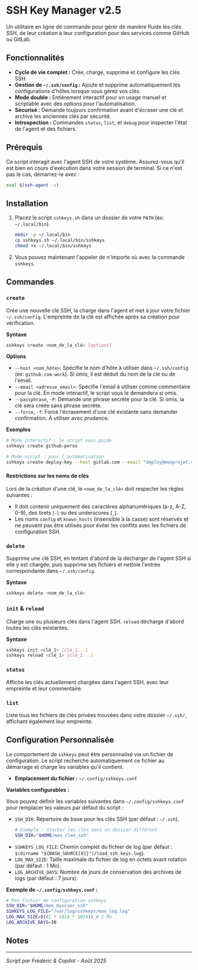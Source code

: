 # SSH Key Manager v2.5

Un utilitaire en ligne de commande pour gérer de manière fluide les clés SSH, de leur création à leur configuration pour des services comme GitHub ou GitLab.

## Fonctionnalités

- **Cycle de vie complet :** Crée, charge, supprime et configure les clés SSH.
- **Gestion de `~/.ssh/config` :** Ajoute et supprime automatiquement les configurations d'hôtes lorsque vous gérez vos clés.
- **Mode double :** Entièrement interactif pour un usage manuel et scriptable avec des options pour l'automatisation.
- **Sécurisé :** Demande toujours confirmation avant d'écraser une clé et archive les anciennes clés par sécurité.
- **Introspection :** Commandes `status`, `list`, et `debug` pour inspecter l'état de l'agent et des fichiers.

## Prérequis

Ce script interagit avec l'agent SSH de votre système. Assurez-vous qu'il est bien en cours d'exécution dans votre session de terminal. Si ce n'est pas le cas, démarrez-le avec :

```bash
eval $(ssh-agent -s)
```

## Installation

1.  Placez le script `sshkeys.sh` dans un dossier de votre `PATH` (ex: `~/.local/bin`).
    ```bash
    mkdir -p ~/.local/bin
    cp sshkeys.sh ~/.local/bin/sshkeys
    chmod +x ~/.local/bin/sshkeys
    ```
2.  Vous pouvez maintenant l'appeler de n'importe où avec la commande `sshkeys`.

## Commandes

### `create`

Crée une nouvelle clé SSH, la charge dans l'agent et met à jour votre fichier `~/.ssh/config`. L'empreinte de la clé est affichée après sa création pour vérification.

**Syntaxe**
```bash
sshkeys create <nom_de_la_clé> [options]
```

**Options**
- `--host <nom_hôte>`: Spécifie le nom d'hôte à utiliser dans `~/.ssh/config` (ex: `github.com-work`). Si omis, il est déduit du nom de la clé ou de l'email.
- `--email <adresse_email>`: Spécifie l'email à utiliser comme commentaire pour la clé. En mode interactif, le script vous le demandera si omis.
- `--passphrase`, `-P`: Demande une phrase secrète pour la clé. Si omis, la clé sera créée sans phrase secrète.
- `--force`, `-f`: Force l'écrasement d'une clé existante sans demander confirmation. À utiliser avec prudence.

**Exemples**
```bash
# Mode interactif : le script vous guide
sshkeys create github-perso

# Mode script : pour l'automatisation
sshkeys create deploy-key --host gitlab.com --email "deploy@monprojet.com" --force
```

#### Restrictions sur les noms de clés

Lors de la création d'une clé, le `<nom_de_la_clé>` doit respecter les règles suivantes :

-   Il doit contenir uniquement des caractères alphanumériques (a-z, A-Z, 0-9), des tirets (`-`) ou des underscores (`_`).
-   Les noms `config` et `known_hosts` (insensible à la casse) sont réservés et ne peuvent pas être utilisés pour éviter les conflits avec les fichiers de configuration SSH.

### `delete`

Supprime une clé SSH, en tentant d'abord de la décharger de l'agent SSH si elle y est chargée, puis supprime ses fichiers et nettoie l'entrée correspondante dans `~/.ssh/config`.

**Syntaxe**
```bash
sshkeys delete <nom_de_la_clé>
```

### `init` & `reload`

Charge une ou plusieurs clés dans l'agent SSH. `reload` décharge d'abord toutes les clés existantes.

**Syntaxe**
```bash
sshkeys init <clé_1> [clé_2...]
sshkeys reload <clé_1> [clé_2...]
```

### `status`

Affiche les clés actuellement chargées dans l'agent SSH, avec leur empreinte et leur commentaire.

### `list`

Liste tous les fichiers de clés privées trouvées dans votre dossier `~/.ssh/`, affichant également leur empreinte.

## Configuration Personnalisée

Le comportement de `sshkeys` peut être personnalisé via un fichier de configuration. Le script recherche automatiquement ce fichier au démarrage et charge les variables qu'il contient.

- **Emplacement du fichier :** `~/.config/sshkeys.conf`

**Variables configurables :**

Vous pouvez définir les variables suivantes dans `~/.config/sshkeys.conf` pour remplacer les valeurs par défaut du script :

-   `SSH_DIR`: Répertoire de base pour les clés SSH (par défaut : `~/.ssh`).
    ```bash
    # Exemple : Stocker les clés dans un dossier différent
    SSH_DIR="$HOME/mes_cles_ssh"
    ```
-   `SSHKEYS_LOG_FILE`: Chemin complet du fichier de log (par défaut : `$(dirname "${BASH_SOURCE[0]}")/load_ssh_keys.log`).
-   `LOG_MAX_SIZE`: Taille maximale du fichier de log en octets avant rotation (par défaut : 1 Mo).
-   `LOG_ARCHIVE_DAYS`: Nombre de jours de conservation des archives de logs (par défaut : 7 jours).

**Exemple de `~/.config/sshkeys.conf` :**

```bash
# Mon fichier de configuration sshkeys
SSH_DIR="$HOME/mon_dossier_ssh"
SSHKEYS_LOG_FILE="/var/log/sshkeys/mon_log.log"
LOG_MAX_SIZE=$((2 * 1024 * 1024)) # 2 Mo
LOG_ARCHIVE_DAYS=30
```

## Notes



---
*Script par Frédéric & Copilot - Août 2025*